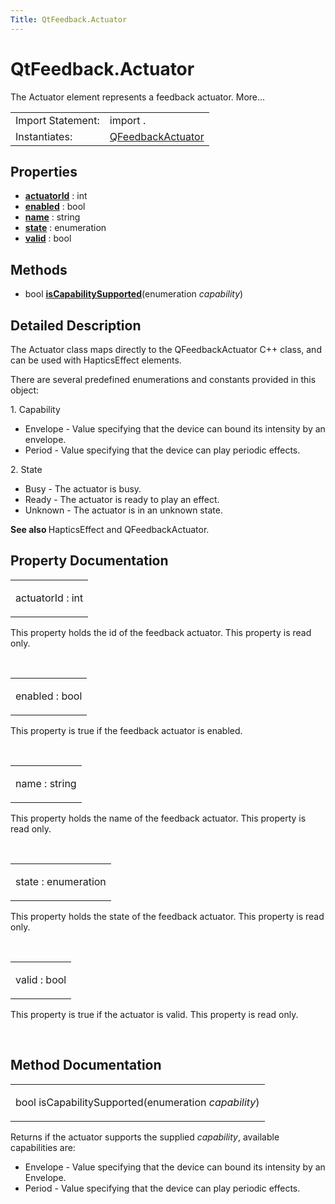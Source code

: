 ```yaml
---
Title: QtFeedback.Actuator
---
```


# QtFeedback.Actuator

<span class="subtitle"></span>
<!-- $$$Actuator-brief -->
<p>The Actuator element represents a feedback actuator. More...</p>
<!-- @@@Actuator -->
<table class="alignedsummary">
<tr><td class="memItemLeft rightAlign topAlign"> Import Statement:</td><td class="memItemRight bottomAlign"> import  .</td></tr><tr><td class="memItemLeft rightAlign topAlign"> Instantiates:</td><td class="memItemRight bottomAlign"> <a href="QtFeedback.actuator/qfeedbackactuator.html">QFeedbackActuator</td></tr></table><ul>
</ul>
<h2 id="properties">Properties</h2>
<ul>
<li class="fn"><b><b><a href="https://developer.ubuntu.com...md#actuatorId-prop">actuatorId</a></b></b> : int</li>
<li class="fn"><b><b><a href="https://developer.ubuntu.com...md#enabled-prop">enabled</a></b></b> : bool</li>
<li class="fn"><b><b><a href="https://developer.ubuntu.com...md#name-prop">name</a></b></b> : string</li>
<li class="fn"><b><b><a href="https://developer.ubuntu.com...md#state-prop">state</a></b></b> : enumeration</li>
<li class="fn"><b><b><a href="https://developer.ubuntu.com...md#valid-prop">valid</a></b></b> : bool</li>
</ul>
<h2 id="methods">Methods</h2>
<ul>
<li class="fn">bool <b><b><a href="https://developer.ubuntu.com...md#isCapabilitySupported-method">isCapabilitySupported</a></b></b>(enumeration <i>capability</i>)</li>
</ul>
<!-- $$$Actuator-description -->
<h2 id="details">Detailed Description</h2>
</p>
<p>The Actuator class maps directly to the QFeedbackActuator C++ class, and can be used with HapticsEffect elements.</p>
<p>There are several predefined enumerations and constants provided in this object:</p>
<p>1. Capability</p>
<ul>
<li>Envelope - Value specifying that the device can bound its intensity by an envelope.</li>
<li>Period - Value specifying that the device can play periodic effects.</li>
</ul>
<p>2. State</p>
<ul>
<li>Busy - The actuator is busy.</li>
<li>Ready - The actuator is ready to play an effect.</li>
<li>Unknown - The actuator is in an unknown state.</li>
</ul>
<p><b>See also </b>HapticsEffect and QFeedbackActuator.</p>
<!-- @@@Actuator -->
<h2>Property Documentation</h2>
<!-- $$$actuatorId -->
<table class="qmlname"><tr valign="top" id="actuatorId-prop"><td class="tblQmlPropNode"><p><span class="name">actuatorId</span> : <span class="type">int</span></p></td></tr></table><p>This property holds the id of the feedback actuator. This property is read only.</p>
<!-- @@@actuatorId -->
<br/>
<!-- $$$enabled -->
<table class="qmlname"><tr valign="top" id="enabled-prop"><td class="tblQmlPropNode"><p><span class="name">enabled</span> : <span class="type">bool</span></p></td></tr></table><p>This property is true if the feedback actuator is enabled.</p>
<!-- @@@enabled -->
<br/>
<!-- $$$name -->
<table class="qmlname"><tr valign="top" id="name-prop"><td class="tblQmlPropNode"><p><span class="name">name</span> : <span class="type">string</span></p></td></tr></table><p>This property holds the name of the feedback actuator. This property is read only.</p>
<!-- @@@name -->
<br/>
<!-- $$$state -->
<table class="qmlname"><tr valign="top" id="state-prop"><td class="tblQmlPropNode"><p><span class="name">state</span> : <span class="type">enumeration</span></p></td></tr></table><p>This property holds the state of the feedback actuator. This property is read only.</p>
<!-- @@@state -->
<br/>
<!-- $$$valid -->
<table class="qmlname"><tr valign="top" id="valid-prop"><td class="tblQmlPropNode"><p><span class="name">valid</span> : <span class="type">bool</span></p></td></tr></table><p>This property is true if the actuator is valid. This property is read only.</p>
<!-- @@@valid -->
<br/>
<h2>Method Documentation</h2>
<!-- $$$isCapabilitySupported -->
<table class="qmlname"><tr valign="top" id="isCapabilitySupported-method"><td class="tblQmlFuncNode"><p><span class="type">bool</span> <span class="name">isCapabilitySupported</span>(<span class="type">enumeration</span><i> capability</i>)</p></td></tr></table><p>Returns if the actuator supports the supplied <i>capability</i>, available capabilities are:</p>
<ul>
<li>Envelope - Value specifying that the device can bound its intensity by an Envelope.</li>
<li>Period - Value specifying that the device can play periodic effects.</li>
</ul>
<!-- @@@isCapabilitySupported -->
